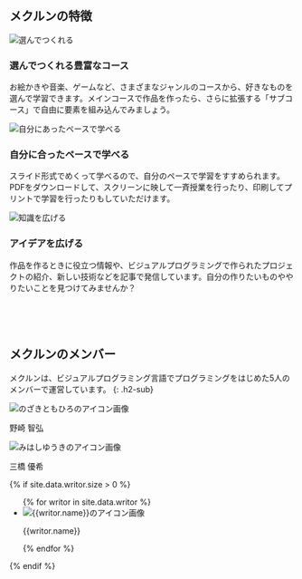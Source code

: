 <section class="feature">
 <h2>メクルンの特徴</h2>
  <div class="feature-one">
    <img data-src="/assets/images/courses.png" alt="選んでつくれる">
    <div class="feature-text">
      <h3>選んでつくれる豊富なコース</h3>
      <p>
        お絵かきや音楽、ゲームなど、さまざまなジャンルのコースから、好きなものを選んで学習できます。メインコースで作品を作ったら、さらに拡張する「サブコース」で自由に要素を組み込んでみましょう。
      </p>
    </div>
  </div>
  <div class="feature-one">
    <img data-src="/assets/images/course-page.svg" alt="自分にあったペースで学べる">
    <div class="feature-text">
      <h3>自分に合ったペースで学べる</h3>
      <p>
        スライド形式でめくって学べるので、自分のペースで学習をすすめられます。PDFをダウンロードして、スクリーンに映して一斉授業を行ったり、印刷してプリントで学習を行ったりもしていただけます。
      </p>
    </div>
  </div>
  <div class="feature-one">
    <img data-src="/assets/images/articles.svg" alt="知識を広げる">
    <div class="feature-text">
      <h3>アイデアを広げる</h3>
      <p>
        作品を作るときに役立つ情報や、ビジュアルプログラミングで作られたプロジェクトの紹介、新しい技術などを記事で発信しています。自分の作りたいものややりたいことを見つけてみませんか？
      </p>
    </div>
  </div>
</section>


## メクルンのメンバー
メクルンは、ビジュアルプログラミング言語でプログラミングをはじめた5人のメンバーで運営しています。
{: .h2-sub}

<div class="owners">
  <div class="owner">
    <img data-src="/assets/images/contributor/nztm.jpg" alt="のざきともひろのアイコン画像">
    <p>野崎 智弘</p>
  </div>
  <div class="owner">
    <img data-src="/assets/images/contributor/yuki384.jpg" alt="みはしゆうきのアイコン画像">
    <p>三橋 優希</p>
  </div>
</div>
{% if site.data.writor.size > 0 %}
<ul class="writor-list">
  {% for writor in site.data.writor %}
  <li class="writor"><img data-src="/assets/images/contributor/{{writor.img}}" alt="{{writor.name}}のアイコン画像"><p class="writor-name">{{writor.name}}</p></li>
  {% endfor %}
</ul>
{% endif %}

<style media="screen">
  section {
    padding: 48px 0;
  }
</style>
